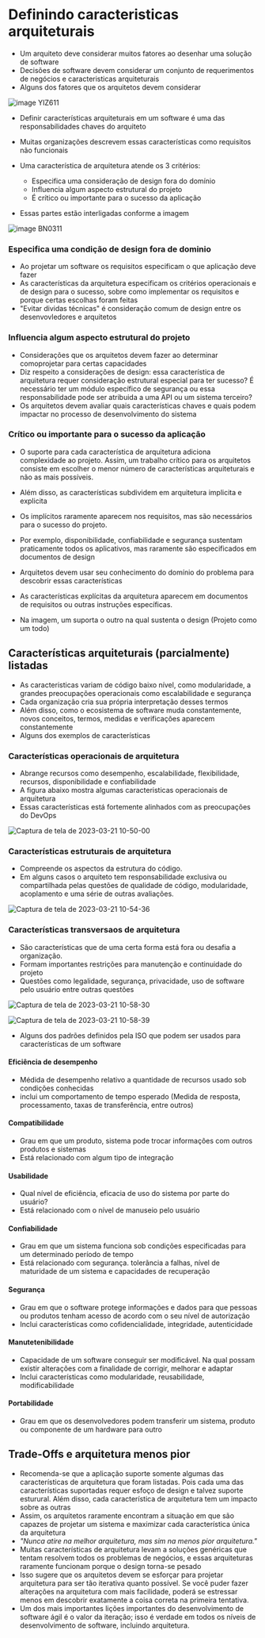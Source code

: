 # Definindo caracteristicas arquiteturais

- Um arquiteto deve considerar muitos fatores ao desenhar uma solução de software
- Decisões de software devem considerar um conjunto de requerimentos de negócios e caracteristicas arquiteturais
- Alguns dos fatores que os arquitetos devem considerar

![image YIZ611](https://user-images.githubusercontent.com/43495376/226472904-f9b3a7ff-a7a0-44d3-805c-bed934a7f4cf.png)

- Definir características arquiteturais em um software é uma das responsabilidades chaves do arquiteto
- Muitas organizações descrevem essas características como requisitos não funcionais
- Uma característica de arquitetura atende os 3 critérios:
  - Especifica uma consideração de design fora do domínio
  - Influencia algum aspecto estrutural do projeto
  - É crítico ou importante para o sucesso da aplicação

- Essas partes estão interligadas conforme a imagem

![image BN0311](https://user-images.githubusercontent.com/43495376/226475086-140ba3d5-b609-4708-972f-582fb594ccd3.png)

### Especifica uma condição de design fora de dominio

- Ao projetar um software os requisitos especificam o que aplicação deve fazer
- As características da arquitetura especificam os critérios operacionais e de design para o sucesso, sobre como implementar os requisitos e porque certas escolhas foram feitas
- "Evitar dividas técnicas" é consideração comum de design entre os desenvovledores e arquitetos 

### Influencia algum aspecto estrutural do projeto

- Considerações que os arquitetos devem fazer ao determinar comoprojetar para certas capacidades
- Diz respeito a considerações de design: essa característica de arquitetura requer consideração estrutural especial para ter sucesso? É necessário ter um módulo específico de segurança ou essa responsabilidade pode ser atribuida a uma API ou um sistema terceiro?
- Os arquitetos devem avaliar quais características chaves e quais podem impactar no processo de desenvolvimento do sistema

### Crítico ou importante para o sucesso da aplicação

- O suporte para cada característica de arquitetura adiciona complexidade ao projeto. Assim, um trabalho crítico para os arquitetos consiste em escolher o menor número de características arquiteturais e não as mais possíveis.

- Além disso, as características subdividem em arquitetura implicita e explicita
- Os implícitos raramente aparecem nos requisitos, mas são necessários para o sucesso do projeto.
- Por exemplo, disponibilidade, confiabilidade e segurança sustentam praticamente todos os aplicativos, mas raramente são especificados em documentos de design
- Arquitetos devem usar seu conhecimento do domínio do problema para descobrir essas características
- As características explícitas da arquitetura aparecem em documentos de requisitos ou outras instruções específicas.
- Na imagem, um suporta o outro na qual sustenta o design (Projeto como um todo)

## Características arquiteturais (parcialmente) listadas

- As caracteristicas variam de código baixo nível, como modularidade, a grandes preocupações operacionais como escalabilidade e segurança
- Cada organização cria sua própria interpretação desses termos
- Além disso, como o ecosistema de software muda constantemente, novos conceitos, termos, medidas e verificações aparecem constantemente
- Alguns dos exemplos de características

### Características operacionais de arquitetura

- Abrange recursos como desempenho, escalabilidade, flexibilidade, recursos, disponibilidade e confiabilidade
- A figura abaixo mostra algumas caracteristicas operacionais de arquitetura
- Essas características está fortemente alinhados com as preocupações do DevOps

![Captura de tela de 2023-03-21 10-50-00](https://user-images.githubusercontent.com/43495376/226626441-e2385469-3918-4643-b762-e4a26764f515.png)

### Características estruturais de arquitetura

- Compreende os aspectos da estrutura do código.
- Em alguns casos o arquiteto tem responsabilidade exclusiva ou compartilhada pelas questões de qualidade de código, modularidade, acoplamento e uma série de outras avaliações.

![Captura de tela de 2023-03-21 10-54-36](https://user-images.githubusercontent.com/43495376/226627808-7f506b0d-6f99-445a-bec7-138a474d2873.png)

### Características transversaos de arquitetura

- São características que de uma certa forma está fora ou desafia a organização.
- Formam importantes restrições para manutenção e continuidade do projeto
- Questões como legalidade, segurança, privacidade, uso de software pelo usuário entre outras questões

![Captura de tela de 2023-03-21 10-58-30](https://user-images.githubusercontent.com/43495376/226629076-2f0a5f8b-c0d2-426a-9895-7bb7ce61974c.png)

![Captura de tela de 2023-03-21 10-58-39](https://user-images.githubusercontent.com/43495376/226629111-96ac9dc8-61c9-42e6-bd10-3095ff2fb2fd.png)

- Alguns dos padrões definidos pela ISO que podem ser usados para características de um software

#### Eficiência de desempenho

- Médida de desempenho relativo a quantidade de recursos usado sob condições conhecidas
- inclui um comportamento de tempo esperado (Medida de resposta, processamento, taxas de transferência, entre outros)

#### Compatibilidade

- Grau em que um produto, sistema pode trocar informações com outros produtos e sistemas
- Está relacionado com algum tipo de integração

#### Usabilidade

- Qual nível de eficiência, eficacia de uso do sistema por parte do usuário? 
- Está relacionado com o nível de manuseio pelo usuário

#### Confiabilidade

- Grau em que um sistema funciona sob condições especificadas para um determinado período de tempo
- Está relacionado com segurança. tolerãncia a falhas, nível de maturidade de um sistema e capacidades de recuperação

#### Segurança

- Grau em que o software protege informações e dados para que pessoas ou produtos tenham acesso de acordo com o seu nível de autorização
- Inclui características como cofidencialidade, integridade, autenticidade

#### Manutetenibilidade

- Capacidade de um software conseguir ser modificável. Na qual possam existir alterações com a finalidade de corrigir, melhorar e adaptar
- Inclui características como modularidade, reusabilidade, modificabilidade

#### Portabilidade

- Grau em que os desenvolvedores podem transferir um sistema, produto ou componente de um hardware para outro


## Trade-Offs e arquitetura menos pior

- Recomenda-se que a aplicação suporte somente algumas das características de arquitetura que foram listadas. Pois cada uma das características suportadas requer esfoço de design e talvez suporte esturural. Além disso, cada característica de arquitetura tem um impacto sobre as outras
- Assim, os arquitetos raramente encontram a situação em que são capazes de projetar um sistema e maximizar cada característica única da arquitetura
- *"Nunca atire na melhor arquitetura, mas sim na menos pior arquitetura."*
- Muitas características de arquitetura levam a soluções genéricas que tentam resolvem todos os problemas de negócios, e essas arquiteturas raramente funcionam porque o design torna-se pesado
- Isso sugere que os arquitetos devem se esforçar para projetar arquitetura para ser tão iterativa quanto possível. Se você puder fazer alterações na arquitetura com mais facilidade, poderá se estressar menos em descobrir exatamente a coisa correta na primeira tentativa. 
- Um dos mais importantes lições importantes do desenvolvimento de software ágil é o valor da iteração; isso é verdade em todos os níveis de desenvolvimento de software, incluindo arquitetura.
